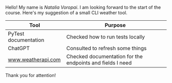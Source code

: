 Hello! My name is *Natalia Voropai*. I am looking forward to the start of the course. 
Here's my suggestion of a small CLI weather tool. 

Tool | Purpose
--- | ---
PyTest documentation | Checked how to run tests locally
ChatGPT | Consulted to refresh some things 
www.weatherapi.com | Checked documentation for the endpoints and fields I need

Thank you for attention!
